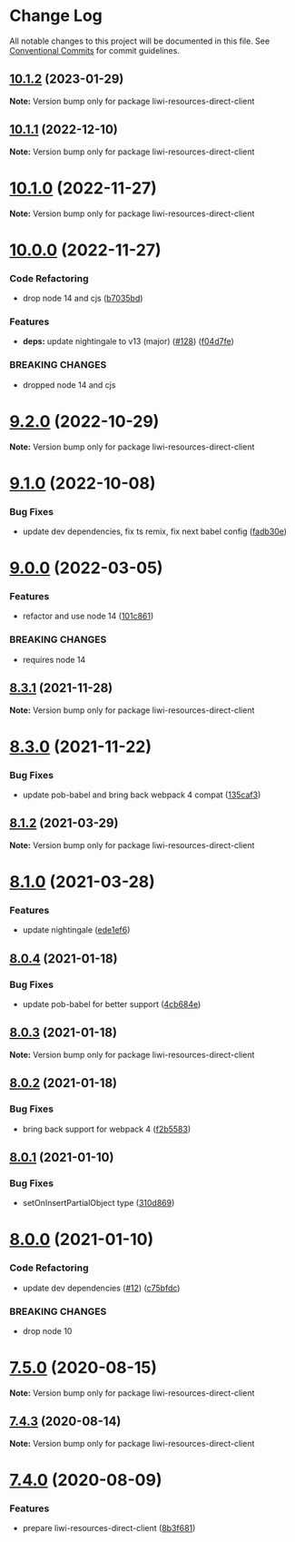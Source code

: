 # Change Log

All notable changes to this project will be documented in this file.
See [Conventional Commits](https://conventionalcommits.org) for commit guidelines.

## [10.1.2](https://github.com/liwijs/liwi/compare/v10.1.1...v10.1.2) (2023-01-29)

**Note:** Version bump only for package liwi-resources-direct-client





## [10.1.1](https://github.com/liwijs/liwi/compare/v10.1.0...v10.1.1) (2022-12-10)

**Note:** Version bump only for package liwi-resources-direct-client





# [10.1.0](https://github.com/liwijs/liwi/compare/v10.0.0...v10.1.0) (2022-11-27)

**Note:** Version bump only for package liwi-resources-direct-client





# [10.0.0](https://github.com/liwijs/liwi/compare/v9.2.0...v10.0.0) (2022-11-27)


### Code Refactoring

* drop node 14 and cjs ([b7035bd](https://github.com/liwijs/liwi/commit/b7035bd2289982ef56d3e560f4f3f308e90a555e))


### Features

* **deps:** update nightingale to v13 (major) ([#128](https://github.com/liwijs/liwi/issues/128)) ([f04d7fe](https://github.com/liwijs/liwi/commit/f04d7fe2deba3f20733ff945a35c61098139d8a9))


### BREAKING CHANGES

* dropped node 14 and cjs





# [9.2.0](https://github.com/liwijs/liwi/compare/v9.1.0...v9.2.0) (2022-10-29)

**Note:** Version bump only for package liwi-resources-direct-client





# [9.1.0](https://github.com/liwijs/liwi/compare/v9.0.0...v9.1.0) (2022-10-08)


### Bug Fixes

* update dev dependencies, fix ts remix, fix next babel config ([fadb30e](https://github.com/liwijs/liwi/commit/fadb30e9620fbbcb99cfbc6a7db78d9ef2dad5e2))





# [9.0.0](https://github.com/liwijs/liwi/compare/v8.3.1...v9.0.0) (2022-03-05)


### Features

* refactor and use node 14 ([101c861](https://github.com/liwijs/liwi/commit/101c861063420fc5a83ff5a45322b9529962dcc2))


### BREAKING CHANGES

* requires node 14





## [8.3.1](https://github.com/liwijs/liwi/compare/v8.3.0...v8.3.1) (2021-11-28)

**Note:** Version bump only for package liwi-resources-direct-client





# [8.3.0](https://github.com/liwijs/liwi/compare/v8.2.1...v8.3.0) (2021-11-22)


### Bug Fixes

* update pob-babel and bring back webpack 4 compat ([135caf3](https://github.com/liwijs/liwi/commit/135caf3c2d1693ae39d33e7527f16392720865a5))





## [8.1.2](https://github.com/liwijs/liwi/compare/v8.1.1...v8.1.2) (2021-03-29)

**Note:** Version bump only for package liwi-resources-direct-client





# [8.1.0](https://github.com/liwijs/liwi/compare/v8.0.4...v8.1.0) (2021-03-28)


### Features

* update nightingale ([ede1ef6](https://github.com/liwijs/liwi/commit/ede1ef66f10f3b631bcbf09687faed56e62f47ca))





## [8.0.4](https://github.com/liwijs/liwi/compare/v8.0.3...v8.0.4) (2021-01-18)


### Bug Fixes

* update pob-babel for better support ([4cb684e](https://github.com/liwijs/liwi/commit/4cb684e2abc21ffb0d8b0e738da36c0f3c5ea1c2))





## [8.0.3](https://github.com/liwijs/liwi/compare/v8.0.2...v8.0.3) (2021-01-18)

**Note:** Version bump only for package liwi-resources-direct-client





## [8.0.2](https://github.com/liwijs/liwi/compare/v8.0.1...v8.0.2) (2021-01-18)


### Bug Fixes

* bring back support for webpack 4 ([f2b5583](https://github.com/liwijs/liwi/commit/f2b5583ebfb21c66673b269ed22a9d4a9ffc126d))





## [8.0.1](https://github.com/liwijs/liwi/compare/v8.0.0...v8.0.1) (2021-01-10)


### Bug Fixes

* setOnInsertPartialObject type ([310d869](https://github.com/liwijs/liwi/commit/310d86990080668344a5c71c014bf6507111315f))





# [8.0.0](https://github.com/liwijs/liwi/compare/v7.6.2...v8.0.0) (2021-01-10)


### Code Refactoring

* update dev dependencies ([#12](https://github.com/liwijs/liwi/issues/12)) ([c75bfdc](https://github.com/liwijs/liwi/commit/c75bfdcbe5404f5e09679a336edf4bf12b95c57a))


### BREAKING CHANGES

* drop node 10





# [7.5.0](https://github.com/liwijs/liwi/compare/v7.4.3...v7.5.0) (2020-08-15)

**Note:** Version bump only for package liwi-resources-direct-client





## [7.4.3](https://github.com/liwijs/liwi/compare/v7.4.2...v7.4.3) (2020-08-14)

**Note:** Version bump only for package liwi-resources-direct-client





# [7.4.0](https://github.com/liwijs/liwi/compare/v7.3.0...v7.4.0) (2020-08-09)


### Features

* prepare liwi-resources-direct-client ([8b3f681](https://github.com/liwijs/liwi/commit/8b3f681))

